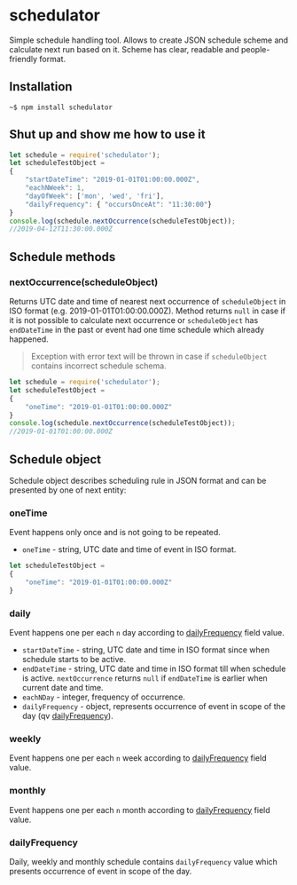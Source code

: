 # schedulator
Simple schedule handling tool. Allows to create JSON schedule scheme and calculate next run based on it. Scheme has clear, readable and people-friendly format.
## Installation
`~$ npm install schedulator`
## Shut up and show me how to use it
```javascript
let schedule = require('schedulator');
let scheduleTestObject = 
{
    "startDateTime": "2019-01-01T01:00:00.000Z",
    "eachNWeek": 1,
    "dayOfWeek": ['mon', 'wed', 'fri'],
    "dailyFrequency": { "occursOnceAt": "11:30:00"}
}
console.log(schedule.nextOccurrence(scheduleTestObject));
//2019-04-12T11:30:00.000Z
```
## Schedule methods
### nextOccurrence(scheduleObject)
Returns UTC date and time of nearest next occurrence of `scheduleObject` in ISO format (e.g. 2019-01-01T01:00:00.000Z). Method returns `null` in case if it is not possible to calculate next occurrence or `scheduleObject` has `endDateTime` in the past or event had one time schedule which already happened.
> Exception with error text will be thrown in case if `scheduleObject` contains incorrect schedule schema.
```javascript
let schedule = require('schedulator');
let scheduleTestObject = 
{
    "oneTime": "2019-01-01T01:00:00.000Z"
}
console.log(schedule.nextOccurrence(scheduleTestObject));
//2019-01-01T01:00:00.000Z
```
## Schedule object
Schedule object describes scheduling rule in JSON format and can be presented by one of next entity:
### oneTime
Event happens only once and is not going to be repeated.

 - `oneTime` - string, UTC date and time of event in ISO format.

```javascript
let scheduleTestObject = 
{ 
    "oneTime": "2019-01-01T01:00:00.000Z"
}
```
### daily
Event happens one per each `n` day according to [dailyFrequency](#dailyFrequency) field value.

- `startDateTime` - string, UTC date and time in ISO format since when schedule starts to be active.
- `endDateTime` - string, UTC date and time in ISO format till when schedule is active. `nextOccurrence` returns `null` if `endDateTime` is earlier when current date and time.
- `eachNDay` - integer, frequency of occurrence. 
- `dailyFrequency` - object, represents occurrence of event in scope of the day (qv [dailyFrequency](#dailyFrequency)).

### weekly
Event happens one per each `n` week according to [dailyFrequency](#dailyFrequency) field value.
### monthly
Event happens one per each `n` month according to [dailyFrequency](#dailyFrequency) field value.
### dailyFrequency
Daily, weekly and monthly schedule contains `dailyFrequency` value which presents occurrence of event in scope of the day.